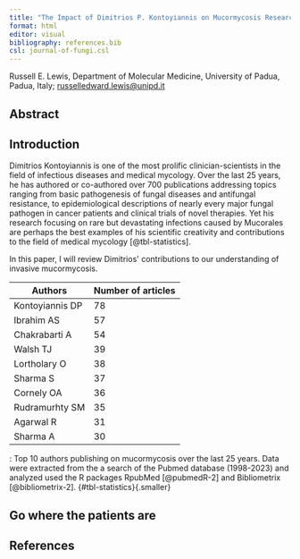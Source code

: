 ```yaml
---
title: "The Impact of Dimitrios P. Kontoyiannis on Mucormycosis Research and Medical Mycology"
format: html
editor: visual
bibliography: references.bib
csl: journal-of-fungi.csl
---
```


Russell E. Lewis, Department of Molecular Medicine, University of Padua, Padua, Italy; russelledward.lewis@unipd.it

## Abstract

## Introduction

Dimitrios Kontoyiannis is one of the most prolific clinician-scientists in the field of infectious diseases and medical mycology. Over the last 25 years, he has authored or co-authored over 700 publications addressing topics ranging from basic pathogenesis of fungal diseases and antifungal resistance, to epidemiological descriptions of nearly every major fungal pathogen in cancer patients and clinical trials of novel therapies. Yet his research focusing on rare but devastating infections caused by Mucorales are perhaps the best examples of his scientific creativity and contributions to the field of medical mycology [@tbl-statistics]. 

In this paper, I will review Dimitrios' contributions to our understanding of invasive mucormycosis.


| Authors         | Number of articles |
|-----------------|--------------------|
| Kontoyiannis DP | 78                 |
| Ibrahim AS      | 57                 |
| Chakrabarti A   | 54                 |
| Walsh TJ        | 39                 |
| Lortholary O    | 38                 |
| Sharma S        | 37                 |
| Cornely OA      | 36                 |
| Rudramurhty SM  | 35                 |
| Agarwal R       | 31                 |
| Sharma A        | 30                 |

: Top 10 authors publishing on mucormycosis over the last 25 years. Data were extracted from the a search of the Pubmed database (1998-2023) and analyzed used the R packages RpubMed [@pubmedR-2] and Bibliometrix [@bibliometrix-2]. {#tbl-statistics}{.smaller}

## Go where the patients are




## References
